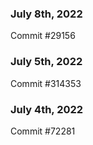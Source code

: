 ### July 8th, 2022

Commit #29156

### July 5th, 2022

Commit #314353


### July 4th, 2022

Commit #72281
